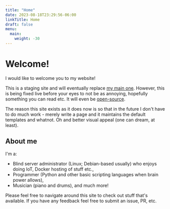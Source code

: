 ```yaml
---
title: "Home"
date: 2023-08-18T23:29:56-06:00
linkTitle: Home
draft: false
menu:
  main:
    weight: -30
---
```



# Welcome!
I would like to welcome you to my website!

This is a staging site and will eventually replace [my main one](https://braillescreen.net/). However, this is being fixed live before your eyes to not be as annoying, hopefully something you can read etc. It will even be [open-source](https://github.com/braillescreen/braillescreen.net).

The reason this site exists as it does now is so that in the future I don't have to do much work - merely write a page and it maintains the default templates and whatnot. Oh and better visual appeal (one can dream, at least).

## About me
I'm a:
 * Blind server administrator (Linux; Debian-based usually) who enjoys doing IoT, Docker hosting of stuff etc.,
 * Programmer (Python and other basic scripting languages when brain power allows),
 * Musician (piano and drums),
 and much more!

Please feel free to navigate around this site to check out stuff that's available. If you have any feedback feel free to submit an issue, PR, etc.
